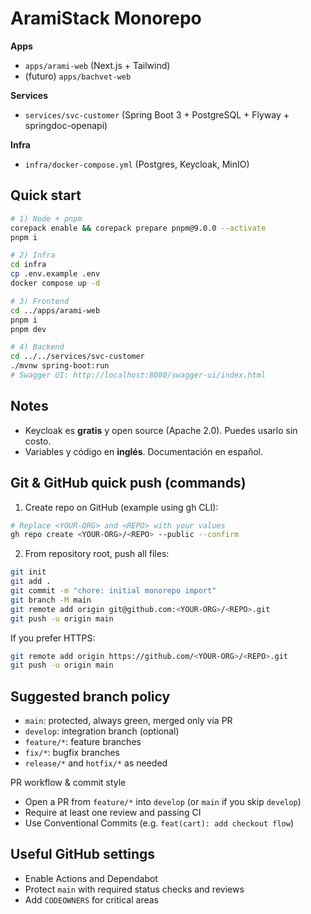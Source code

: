 # AramiStack Monorepo

**Apps**
- `apps/arami-web` (Next.js + Tailwind)
- (futuro) `apps/bachvet-web`

**Services**
- `services/svc-customer` (Spring Boot 3 + PostgreSQL + Flyway + springdoc-openapi)

**Infra**
- `infra/docker-compose.yml` (Postgres, Keycloak, MinIO)

## Quick start
```bash
# 1) Node + pnpm
corepack enable && corepack prepare pnpm@9.0.0 --activate
pnpm i

# 2) Infra
cd infra
cp .env.example .env
docker compose up -d

# 3) Frontend
cd ../apps/arami-web
pnpm i
pnpm dev

# 4) Backend
cd ../../services/svc-customer
./mvnw spring-boot:run
# Swagger UI: http://localhost:8080/swagger-ui/index.html
```

## Notes
- Keycloak es **gratis** y open source (Apache 2.0). Puedes usarlo sin costo.
- Variables y código en **inglés**. Documentación en español.

## Git & GitHub quick push (commands)

1) Create repo on GitHub (example using gh CLI):

```bash
# Replace <YOUR-ORG> and <REPO> with your values
gh repo create <YOUR-ORG>/<REPO> --public --confirm
```

2) From repository root, push all files:

```bash
git init
git add .
git commit -m "chore: initial monorepo import"
git branch -M main
git remote add origin git@github.com:<YOUR-ORG>/<REPO>.git
git push -u origin main
```

If you prefer HTTPS:

```bash
git remote add origin https://github.com/<YOUR-ORG>/<REPO>.git
git push -u origin main
```

## Suggested branch policy

- `main`: protected, always green, merged only via PR
- `develop`: integration branch (optional)
- `feature/*`: feature branches
- `fix/*`: bugfix branches
- `release/*` and `hotfix/*` as needed

PR workflow & commit style
- Open a PR from `feature/*` into `develop` (or `main` if you skip `develop`)
- Require at least one review and passing CI
- Use Conventional Commits (e.g. `feat(cart): add checkout flow`)

## Useful GitHub settings
- Enable Actions and Dependabot
- Protect `main` with required status checks and reviews
- Add `CODEOWNERS` for critical areas
